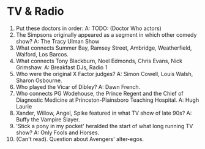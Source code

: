 TV & Radio
==========

1. Put these doctors in order:
    A: TODO: (Doctor Who actors)
2. The Simpsons originally appeared as a segment in which other comedy show?
    A: The Tracy Ulman Show
3. What connects Summer Bay, Ramsey Street, Ambridge, Weatherfield, Walford, Los Barcos.
4. What connects Tony Blackburn, Noel Edmonds, Chris Evans, Nick Grimshaw.
    A: Breakfast DJs, Radio 1
5. Who were the original X Factor judges?
    A: Simon Cowell, Louis Walsh, Sharon Osbourne.
6. Who played the Vicar of Dibley?
    A: Dawn French.
7. Who connects PG Wodehouse, the Prince Regent and the Chief of Diagnostic Medicine at Princeton-Plainsboro Teaching Hospital.
    A: Hugh Laurie
8. Xander, Willow, Angel, Spike featured in what TV show of late 90s?
    A: Buffy the Vampire Slayer.
9. 'Stick a pony in my pocket' heralded the start of what long running TV show?
    A: Only Fools and Horses.
10. (Can't read). Question about Avengers' alter-egos.
